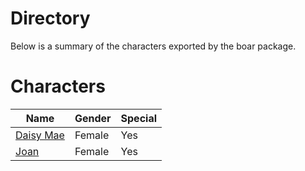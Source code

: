 # Directory
Below is a summary of the characters exported by the boar package.
# Characters
|Name|Gender|Special|
|---|---|---|
|[Daisy Mae](./character/boar/daisymae.go)|Female|Yes|
|[Joan](./character/boar/joan.go)|Female|Yes|
